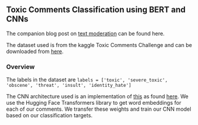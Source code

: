## Toxic Comments Classification using BERT and CNNs

The companion blog post on [text moderation](https://nanonets.com/blog/text-moderation) can be found here. 

The dataset used is from the kaggle Toxic Comments Challenge and can be downloaded from [here](https://www.kaggle.com/c/jigsaw-toxic-comment-classification-challenge/overview).

### Overview

The labels in the dataset are 
```labels = ['toxic', 'severe_toxic', 'obscene', 'threat', 'insult', 'identity_hate']```

The CNN architecture used is an implementation of [this](paper) as found [here](https://towardsdatascience.com/identifying-hate-speech-with-bert-and-cnn-b7aa2cddd60d). We use the Hugging Face Transformers library to get word embeddings for each of our comments. We transfer these weights and train our CNN model based on our classification targets. 

